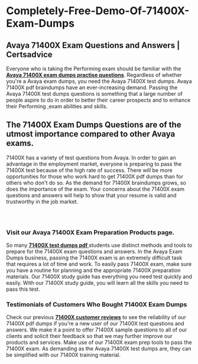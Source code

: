 # Completely-Free-Demo-Of-71400X-Exam-Dumps
<h2><strong>Avaya 71400X Exam Questions and Answers | Certsadvice</strong></h2> <p>Everyone who is taking the Performing exam should be familiar with the <a href="http://www.certsadvice.com/avaya/71400x-practice-questions"><strong>Avaya 71400X exam dumps practise questions</strong></a>. Regardless of whether you&#39;re a Avaya exam dumps, you need the Avaya 71400X test dumps. Avaya 71400X pdf braindumps have an ever-increasing demand. Passing the Avaya 71400X test dumps questions is something that a large number of people aspire to do in order to better their career prospects and to enhance their Performing ,exam abilities and skills.</p> <h2><strong>The 71400X Exam Dumps Questions are of the utmost importance compared to other Avaya exams.</strong></h2> <p>71400X has a variety of test questions from Avaya. In order to gain an advantage in the employment market, everyone is preparing to pass the 71400X test because of the high rate of success. There will be more opportunities for those who work hard to get 71400X pdf dumps than for others who don&#39;t do so. As the demand for 71400X braindumps grows, so does the importance of the exam. Your concerns about the 71400X exam questions and answers will help to show that your resume is valid and trustworthy in the job market.</p> <p><a href="http://www.certsadvice.com/avaya/71400x-practice-questions" style="display: block; padding: 1em 0; text-align: center; "><img alt="" src="https://1.bp.blogspot.com/-RUOr8Wn-CRk/YUYAxC8kcHI/AAAAAAAAAnw/F7BbdI3tw8QDj5z8iX0vQAioQzKiUxduwCLcBGAsYHQ/s0/unnamed.jpg" /></a></p> <h3><strong>Visit our Avaya 71400X Exam Preparation Products page.</strong></h3> <p>So many <a href="http://www.certsadvice.com/avaya/71400x-practice-questions"><strong>71400X test dumps pdf </strong></a>students use distinct methods and tools to prepare for the 71400X exam questions and answers. In the Avaya Exam Dumps business, passing the 71400X exam is an extremely difficult task that requires a lot of time and work. To easily pass 71400X exam, make sure you have a routine for planning and the appropriate 71400X preparation materials. Our 71400X study guide has everything you need test quickly and easily. With our 71400X study guide, you will learn all the skills you need to pass this test.</p> <h3><strong>Testimonials of Customers Who Bought 71400X Exam Dumps</strong></h3> <p>Check our previous <a href="http://www.certsadvice.com/avaya/71400x-practice-questions"><strong>71400X customer reviews</strong></a> to see the reliability of our 71400X pdf dumps if you&#39;re a new user of our 71400X test questions and answers. We make it a point to offer 71400X sample questions to all of our clients and solicit their feedback so that we may further improve our products and services. Make use of our 71400X exam prep tools to pass the 71400X exam. As demanding as the Avaya 71400X test dumps are, they can be simplified with our 71400X training material.</p>
